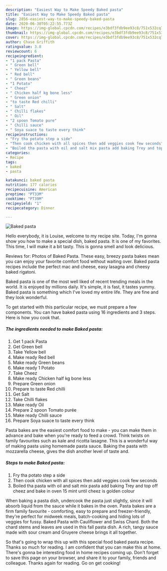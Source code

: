 ```yaml
---
description: "Easiest Way to Make Speedy Baked pasta"
title: "Easiest Way to Make Speedy Baked pasta"
slug: 2856-easiest-way-to-make-speedy-baked-pasta
date: 2020-06-30T05:22:55.773Z
image: https://img-global.cpcdn.com/recipes/e3bdf3fdb9ee93c8/751x532cq70/baked-pasta-recipe-main-photo.jpg
thumbnail: https://img-global.cpcdn.com/recipes/e3bdf3fdb9ee93c8/751x532cq70/baked-pasta-recipe-main-photo.jpg
cover: https://img-global.cpcdn.com/recipes/e3bdf3fdb9ee93c8/751x532cq70/baked-pasta-recipe-main-photo.jpg
author: Chase Griffith
ratingvalue: 3.8
reviewcount: 6
recipeingredient:
- "1 pack Pasta"
- " Green bell"
- " Yellow bell"
- " Red bell"
- " Green beans"
- "1 Potato"
- " Cheez"
- " Chicken half kg bone less"
- " Green onion"
- "to taste Red chilli"
- " Salt"
- " Chilli flakes"
- " Oil"
- "2 spoon Tomato pure"
- " Chilli sauce"
- " Soya suace to taste every think"
recipeinstructions:
- "Fry tha potato step a side"
- "Then cook chicken with all spices then add veggies cook few seconds"
- "Boiled tha pasta with oil and salt mix pasta add baking Trey and top off cheez and bake in oven 15 mint until cheez is golden colour"
categories:
- Recipe
tags:
- baked
- pasta

katakunci: baked pasta 
nutrition: 177 calories
recipecuisine: American
preptime: "PT33M"
cooktime: "PT39M"
recipeyield: "1"
recipecategory: Dinner

---
```



![Baked pasta](https://img-global.cpcdn.com/recipes/e3bdf3fdb9ee93c8/751x532cq70/baked-pasta-recipe-main-photo.jpg)

Hello everybody, it is Louise, welcome to my recipe site. Today, I'm gonna show you how to make a special dish, baked pasta. It is one of my favorites. This time, I will make it a bit tasty. This is gonna smell and look delicious.

Reviews for: Photos of Baked Pasta. These easy, breezy pasta bakes mean you can enjoy your favorite comfort food without waiting over. Baked pasta recipes include the perfect mac and cheese, easy lasagna and cheesy baked rigatoni.

Baked pasta is one of the most well liked of recent trending meals in the world. It is enjoyed by millions daily. It's simple, it is fast, it tastes yummy. Baked pasta is something which I've loved my entire life. They are fine and they look wonderful.


To get started with this particular recipe, we must prepare a few components. You can have baked pasta using 16 ingredients and 3 steps. Here is how you cook that.

<!--inarticleads1-->

##### The ingredients needed to make Baked pasta:

1. Get 1 pack Pasta
1. Get  Green bell
1. Take  Yellow bell
1. Make ready  Red bell
1. Make ready  Green beans
1. Make ready 1 Potato
1. Take  Cheez
1. Make ready  Chicken half kg bone less
1. Prepare  Green onion
1. Prepare to taste Red chilli
1. Get  Salt
1. Take  Chilli flakes
1. Make ready  Oil
1. Prepare 2 spoon Tomato purée
1. Make ready  Chilli sauce
1. Prepare  Soya suace to taste every think


Pasta bakes are the easiest comfort food to make - you can make them in advance and bake when you&#39;re ready to feed a crowd. Think twists on family favourites such as kale and ricotta lasagne. This is a wonderful way of making pasta using homemade pasta sauce. Baking the pasta with mozzarella cheese, gives the dish another level of taste and. 

<!--inarticleads2-->

##### Steps to make Baked pasta:

1. Fry tha potato step a side
1. Then cook chicken with all spices then add veggies cook few seconds
1. Boiled tha pasta with oil and salt mix pasta add baking Trey and top off cheez and bake in oven 15 mint until cheez is golden colour


When baking a pasta dish, undercook the pasta just slightly, since it will absorb liquid from the sauce while it bakes in the oven. Pasta bakes are a firm family favourite - comforting, easy to prepare and freezer-friendly, they&#39;re perfect for midweek meals, batch-cooking and hiding lots of veggies for fussy. Baked Pasta with Cauliflower and Swiss Chard. Both the chard stems and leaves are used in this fall pasta dish. A rich, tangy sauce made with sour cream and Gruyere cheese brings it all together. 

So that's going to wrap this up with this special food baked pasta recipe. Thanks so much for reading. I am confident that you can make this at home. There's gonna be interesting food in home recipes coming up. Don't forget to save this page on your browser, and share it to your family, friends and colleague. Thanks again for reading. Go on get cooking!
